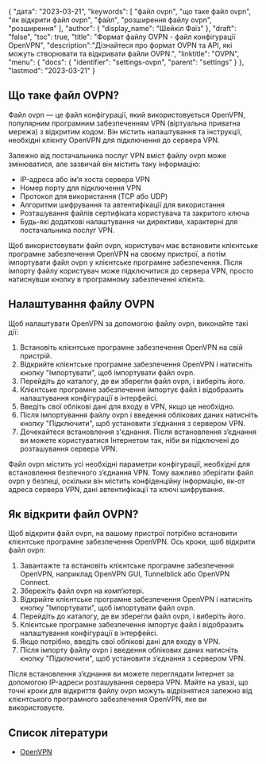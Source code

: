 {
"дата": "2023-03-21",
  "keywords": [
"файл ovpn",
"що таке файл ovpn",
"як відкрити файл ovpn",
"файл",
"розширення файлу ovpn",
"розширення"
],
  "author": {
"display_name": "Шейкіл Фаїз"
},
"draft": "false",
"toc": true,
"title": "Формат файлу OVPN - файл конфігурації OpenVPN",
  "description":"Дізнайтеся про формат OVPN та API, які можуть створювати та відкривати файли OVPN.",
"linktitle": "OVPN",
  "menu": {
    "docs": {
      "identifier": "settings-ovpn",
      "parent": "settings"
}
},
"lastmod": "2023-03-21"
}

## Що таке файл OVPN?

Файл ovpn — це файл конфігурації, який використовується OpenVPN, популярним програмним забезпеченням VPN (віртуальна приватна мережа) з відкритим кодом. Він містить налаштування та інструкції, необхідні клієнту OpenVPN для підключення до сервера VPN.

Залежно від постачальника послуг VPN вміст файлу ovpn може змінюватися, але зазвичай він містить таку інформацію:

- IP-адреса або ім’я хоста сервера VPN
- Номер порту для підключення VPN
- Протокол для використання (TCP або UDP)
- Алгоритми шифрування та автентифікації для використання
- Розташування файлів сертифіката користувача та закритого ключа
- Будь-які додаткові налаштування чи директиви, характерні для постачальника послуг VPN.

Щоб використовувати файл ovpn, користувач має встановити клієнтське програмне забезпечення OpenVPN на своєму пристрої, а потім імпортувати файл ovpn у клієнтське програмне забезпечення. Після імпорту файлу користувач може підключитися до сервера VPN, просто натиснувши кнопку в програмному забезпеченні клієнта.

## Налаштування файлу OVPN

Щоб налаштувати OpenVPN за допомогою файлу ovpn, виконайте такі дії:

1. Встановіть клієнтське програмне забезпечення OpenVPN на свій пристрій.
2. Відкрийте клієнтське програмне забезпечення OpenVPN і натисніть кнопку "Імпортувати", щоб імпортувати файл ovpn.
3. Перейдіть до каталогу, де ви зберегли файл ovpn, і виберіть його.
4. Клієнтське програмне забезпечення імпортує файл і відобразить налаштування конфігурації в інтерфейсі.
5. Введіть свої облікові дані для входу в VPN, якщо це необхідно.
6. Після імпортування файлу ovpn і введення облікових даних натисніть кнопку "Підключити", щоб установити з’єднання з сервером VPN.
7. Дочекайтеся встановлення з'єднання. Після встановлення з’єднання ви можете користуватися Інтернетом так, ніби ви підключені до розташування сервера VPN.

Файл ovpn містить усі необхідні параметри конфігурації, необхідні для встановлення безпечного з’єднання VPN. Тому важливо зберігати файл ovpn у безпеці, оскільки він містить конфіденційну інформацію, як-от адреса сервера VPN, дані автентифікації та ключі шифрування.

## Як відкрити файл OVPN?

Щоб відкрити файл ovpn, на вашому пристрої потрібно встановити клієнтське програмне забезпечення OpenVPN. Ось кроки, щоб відкрити файл ovpn:

1. Завантажте та встановіть клієнтське програмне забезпечення OpenVPN, наприклад OpenVPN GUI, Tunnelblick або OpenVPN Connect.
2. Збережіть файл ovpn на комп’ютері.
3. Відкрийте клієнтське програмне забезпечення OpenVPN і натисніть кнопку "Імпортувати", щоб імпортувати файл ovpn.
4. Перейдіть до каталогу, де ви зберегли файл ovpn, і виберіть його.
5. Клієнтське програмне забезпечення імпортує файл і відобразить налаштування конфігурації в інтерфейсі.
6. Якщо потрібно, введіть свої облікові дані для входу в VPN.
7. Після імпорту файлу ovpn і введення облікових даних натисніть кнопку "Підключити", щоб установити з’єднання з сервером VPN.

Після встановлення з’єднання ви можете переглядати Інтернет за допомогою IP-адреси розташування сервера VPN. Майте на увазі, що точні кроки для відкриття файлу ovpn можуть відрізнятися залежно від клієнтського програмного забезпечення OpenVPN, яке ви використовуєте.

## Список літератури
* [OpenVPN](https://en.wikipedia.org/wiki/OpenVPN)

